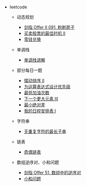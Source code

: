 * leetcode
  * 动态规划
    * [剑指 Offer II 091. 粉刷房子](leetcode/动态规划/剑指%20Offer%20II%20091.%20粉刷房子.md)
    * [买卖股票的最佳时机 II](leetcode/动态规划/%E4%B9%B0%E5%8D%96%E8%82%A1%E7%A5%A8%E7%9A%84%E6%9C%80%E4%BD%B3%E6%97%B6%E6%9C%BA%20II.md)
    * [零钱兑换](leetcode/动态规划/零钱兑换.md)
  * 单调栈
    * [单调栈讲解](leetcode/单调栈/单调栈讲解.md)

  * 部分每日一题
    * [摆动排序 II](部分每日一题/../leetcode/部分每日一题/摆动排序%20II.md)
    * [为运算表达式设计优先级](部分每日一题/../leetcode/部分每日一题/%E4%B8%BA%E8%BF%90%E7%AE%97%E8%A1%A8%E8%BE%BE%E5%BC%8F%E8%AE%BE%E8%AE%A1%E4%BC%98%E5%85%88%E7%BA%A7.md)
    * [最低加油次数](部分每日一题/../leetcode/部分每日一题/%E6%9C%80%E4%BD%8E%E5%8A%A0%E6%B2%B9%E6%AC%A1%E6%95%B0.md)
    * [下一个更大元素 III](部分每日一题/../leetcode/部分每日一题/%E4%B8%8B%E4%B8%80%E4%B8%AA%E6%9B%B4%E5%A4%A7%E5%85%83%E7%B4%A0%20III.md)
    * [最小绝对差](部分每日一题/../leetcode/部分每日一题/%E6%9C%80%E5%B0%8F%E7%BB%9D%E5%AF%B9%E5%B7%AE.md)
    * [我的日程安排表 I](部分每日一题/../leetcode/部分每日一题/%E6%9C%80%E5%B0%8F%E7%BB%9D%E5%AF%B9%E5%B7%AE.md)

  * 字符串
    * [无重复字符的最长子串](leetcode/字符串/无重复字符的最长子串.md)

  * 链表  
    * [奇偶链表](leetcode/链表/奇偶链表.md)

  * 数组逆序对、小和问题
    * [剑指 Offer 51. 数组中的逆序对](leetcode/数组逆序对、小和问题/剑指%20Offer%2051.%20数组中的逆序对.md) 
    * [小和问题](leetcode/数组逆序对、小和问题/小和问题.md)